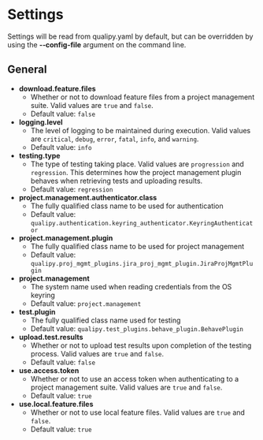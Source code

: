 # Settings

Settings will be read from qualipy.yaml by default, but can be overridden by using the **&dash;&dash;config-file** argument on the command line.

## General

- **download.feature.files**
    - Whether or not to download feature files from a project management suite.  Valid values are `true` and `false`.
    - Default value: `false`
- **logging.level**
    - The level of logging to be maintained during execution.  Valid values are `critical`, `debug`, `error`, `fatal`, `info`, and `warning`.
    - Default value: `info`
- **testing.type**
    - The type of testing taking place.  Valid values are `progression` and `regression`.  This determines how the project management plugin behaves when retrieving tests and uploading results.
    - Default value: `regression`
- **project.management.authenticator.class**
    - The fully qualified class name to be used for authentication
    - Default value: `qualipy.authentication.keyring_authenticator.KeyringAuthenticator`
- **project.management.plugin**
    - The fully qualified class name to be used for project management
    - Default value: `qualipy.proj_mgmt_plugins.jira_proj_mgmt_plugin.JiraProjMgmtPlugin`
- **project.management**
    - The system name used when reading credentials from the OS keyring
    - Default value: `project.management`
- **test.plugin**
    - The fully qualified class name used for testing
    - Default value: `qualipy.test_plugins.behave_plugin.BehavePlugin`
- **upload.test.results**
    - Whether or not to upload test results upon completion of the testing process.  Valid values are `true` and `false`.
    - Default value: `false`
- **use.access.token**
    - Whether or not to use an access token when authenticating to a project management suite.  Valid values are `true` and `false`.
    - Default value: `true`
- **use.local.feature.files**
    - Whether or not to use local feature files.  Valid values are `true` and `false`.
    - Default value: `true`
